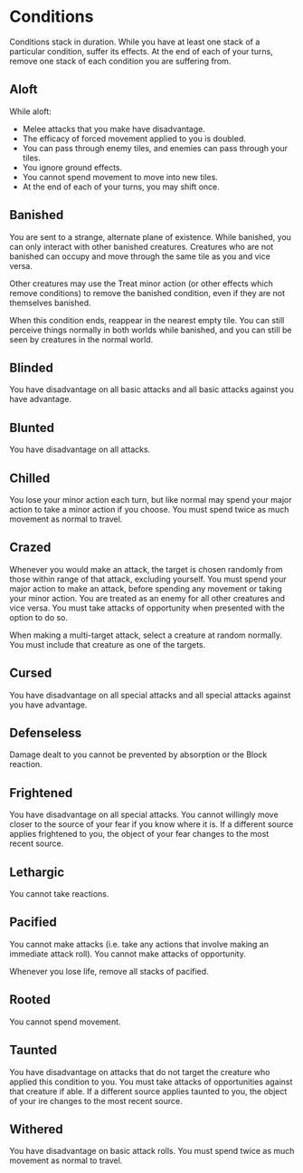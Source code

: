 # Conditions

Conditions stack in duration. While you have at least one stack of a particular condition, suffer its effects. At the end of each of your turns, remove one stack of each condition you are suffering from.

## Aloft

While aloft:

- Melee attacks that you make have disadvantage.
- The efficacy of forced movement applied to you is doubled.
- You can pass through enemy tiles, and enemies can pass through your tiles.
- You ignore ground effects.
- You cannot spend movement to move into new tiles.
- At the end of each of your turns, you may shift once.

## Banished

You are sent to a strange, alternate plane of existence. While banished, you can only interact with other banished creatures. Creatures who are not banished can occupy and move through the same tile as you and vice versa.

Other creatures may use the Treat minor action (or other effects which remove conditions) to remove the banished condition, even if they are not themselves banished.

When this condition ends, reappear in the nearest empty tile. You can still perceive things normally in both worlds while banished, and you can still be seen by creatures in the normal world.

## Blinded

You have disadvantage on all basic attacks and all basic attacks against you have advantage.

## Blunted

You have disadvantage on all attacks.

## Chilled

You lose your minor action each turn, but like normal may spend your major action to take a minor action if you choose. You must spend twice as much movement as normal to travel.

## Crazed

Whenever you would make an attack, the target is chosen randomly from those within range of that attack, excluding yourself. You must spend your major action to make an attack, before spending any movement or taking your minor action. You are treated as an enemy for all other creatures and vice versa. You must take attacks of opportunity when presented with the option to do so.

When making a multi-target attack, select a creature at random normally. You must include that creature as one of the targets.

## Cursed

You have disadvantage on all special attacks and all special attacks against you have advantage.

## Defenseless

Damage dealt to you cannot be prevented by absorption or the Block reaction.

## Frightened

You have disadvantage on all special attacks. You cannot willingly move closer to the source of your fear if you know where it is. If a different source applies frightened to you, the object of your fear changes to the most recent source.

## Lethargic

You cannot take reactions.

## Pacified

You cannot make attacks (i.e. take any actions that involve making an immediate attack roll). You cannot make attacks of opportunity.

Whenever you lose life, remove all stacks of pacified.

## Rooted

You cannot spend movement.

## Taunted

You have disadvantage on attacks that do not target the creature who applied this condition to you. You must take attacks of opportunities against that creature if able. If a different source applies taunted to you, the object of your ire changes to the most recent source.

## Withered

You have disadvantage on basic attack rolls. You must spend twice as much movement as normal to travel.
